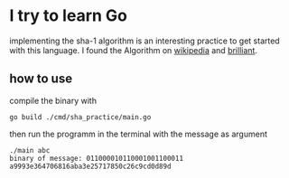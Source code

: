 # I try to learn Go
implementing the sha-1 algorithm is an interesting practice to get started with this language.
I found the Algorithm on [wikipedia](https://de.wikipedia.org/wiki/Secure_Hash_Algorithm#SHA-1) and [brilliant](https://brilliant.org/wiki/secure-hashing-algorithms/).

## how to use
compile the binary with
```shell
go build ./cmd/sha_practice/main.go
```
then run the programm in the terminal with the message as argument
```shell
./main abc
binary of message: 011000010110001001100011
a9993e364706816aba3e25717850c26c9cd0d89d
```
